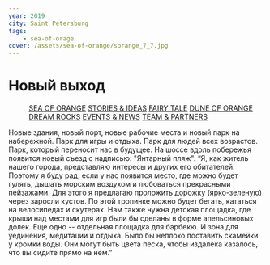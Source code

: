 ```yaml
---
year: 2019
city: Saint Petersburg
tags:
    - sea-of-orage
cover: /assets/sea-of-orange/sorange_7_7.jpg
---
```


# Новый выход

<Menu>
<a href="/sea-of-orange">SEA OF ORANGE</a>
<a href="/sea-of-orange/stories-and-ideas">STORIES & IDEAS</a>
<a href="/sea-of-orange/fairytale">FAIRY TALE</a>
<a href="/sea-of-orange/dune-of-orange">DUNE OF ORANGE</a>
<a href="/sea-of-orange/dreamrocks">DREAM ROCKS</a>
<a href="/sea-of-orange/events-and-news">EVENTS & NEWS</a>
<a href="/sea-of-orange/team-and-partners">TEAM & PARTNERS</a>
</Menu>

Новые здания, новый порт, новые рабочие места и новый парк на набережной. Парк для игры и отдыха. Парк для людей всех возрастов. Парк, который переносит нас в будущее. На шоссе вдоль побережья появится новый съезд с надписью: "Янтарный пляж". “Я, как житель нашего города, представляю интересы и других его обитателей. Поэтому я буду рад, если у нас появится место, где можно будет гулять, дышать морским воздухом и любоваться прекрасными пейзажами. Для этого я предлагаю проложить дорожку (ярко-зеленую) через заросли кустов. По этой тропинке можно будет бегать, кататься на велосипедах и скутерах. Нам также нужна детская площадка, где крыши над местами для игр были бы сделаны в форме апельсиновых долек. Еще одно -- отдельная площадка для барбекю. И зона для уединения, медитации и отдыха. Было бы неплохо поставить скамейки у кромки воды. Они могут быть цвета песка, чтобы издалека казалось, что вы сидите прямо на нем.”
